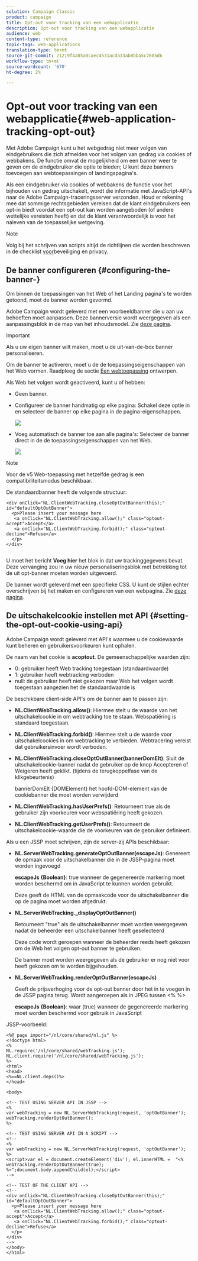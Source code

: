 ```yaml
---
solution: Campaign Classic
product: campaign
title: Opt-out voor tracking van een webapplicatie
description: Opt-out voor tracking van een webapplicatie
audience: web
content-type: reference
topic-tags: web-applications
translation-type: tm+mt
source-git-commit: 21219f4a85a0caec4531acda33ab8bba5c7605d6
workflow-type: tm+mt
source-wordcount: '670'
ht-degree: 2%

---
```



# Opt-out voor tracking van een webapplicatie{#web-application-tracking-opt-out}

Met Adobe Campaign kunt u het webgedrag niet meer volgen van eindgebruikers die zich afmelden voor het volgen van gedrag via cookies of webbakens. De functie omvat de mogelijkheid om een banner weer te geven om de eindgebruiker die optie te bieden; U kunt deze banners toevoegen aan webtoepassingen of landingspagina&#39;s.

Als een eindgebruiker via cookies of webbakens de functie voor het bijhouden van gedrag uitschakelt, wordt die informatie met JavaScript-API&#39;s naar de Adobe Campaign-traceringsserver verzonden. Houd er rekening mee dat sommige rechtsgebieden vereisen dat de klant eindgebruikers een opt-in biedt voordat een opt-out kan worden aangeboden (of andere wettelijke vereisten heeft) en dat de klant verantwoordelijk is voor het naleven van de toepasselijke wetgeving.

>[!NOTE]
>
>Volg bij het schrijven van scripts altijd de richtlijnen die worden beschreven in de checklist [voor](https://helpx.adobe.com/campaign/kb/acc-security.html#dev)beveiliging en privacy.

## De banner configureren {#configuring-the-banner-}

Om binnen de toepassingen van het Web of het Landing pagina&#39;s te worden getoond, moet de banner worden gevormd.

Adobe Campaign wordt geleverd met een voorbeeldbanner die u aan uw behoeften moet aanpassen. Deze bannerversie wordt weergegeven als een aanpassingsblok in de map van het inhoudsmodel. Zie [deze pagina](../../delivery/using/personalization-blocks.md).

>[!IMPORTANT]
>
>Als u uw eigen banner wilt maken, moet u de uit-van-de-box banner personaliseren.

Om de banner te activeren, moet u de de toepassingseigenschappen van het Web vormen. Raadpleeg de sectie [Een webtoepassing](../../web/using/designing-a-web-application.md) ontwerpen.

Als Web het volgen wordt geactiveerd, kunt u of hebben:

* Geen banner.
* Configureer de banner handmatig op elke pagina: Schakel deze optie in en selecteer de banner op elke pagina in de pagina-eigenschappen.

   ![](assets/pageproperties.png)

* Voeg automatisch de banner toe aan alle pagina&#39;s: Selecteer de banner direct in de de toepassingseigenschappen van het Web.

   ![](assets/optoutconfig.png)

>[!NOTE]
>
>Voor de v5 Web-toepassing met hetzelfde gedrag is een compatibiliteitsmodus beschikbaar.

De standaardbanner heeft de volgende structuur:

```
<div onClick="NL.ClientWebTracking.closeOptOutBanner(this);" id="defaultOptOutBanner">
  <p>Please insert your message here
   <a onClick="NL.ClientWebTracking.allow();" class="optout-accept">Accept</a>
   <a onClick="NL.ClientWebTracking.forbid();" class="optout-decline">Refuse</a>
  </p>
</div>
      
```

U moet het bericht **Voeg hier** het blok in dat uw trackinggegevens bevat. Deze vervanging zou in uw nieuw personaliseringsblok met betrekking tot de uit opt-banner moeten worden uitgevoerd.

De banner wordt geleverd met een specifieke CSS. U kunt de stijlen echter overschrijven bij het maken en configureren van een webpagina. Zie [deze pagina](../../web/using/content-editor-interface.md).

## De uitschakelcookie instellen met API {#setting-the-opt-out-cookie-using-api}

Adobe Campaign wordt geleverd met API&#39;s waarmee u de cookiewaarde kunt beheren en gebruikersvoorkeuren kunt ophalen.

De naam van het cookie is **acoptout**. De gemeenschappelijke waarden zijn:

* 0: gebruiker heeft Web tracking toegestaan (standaardwaarde)
* 1: gebruiker heeft webtracking verboden
* null: de gebruiker heeft niet gekozen maar Web het volgen wordt toegestaan aangezien het de standaardwaarde is

De beschikbare client-side API&#39;s om de banner aan te passen zijn:

* **NL.ClientWebTracking.allow()**: Hiermee stelt u de waarde van het uitschakelcookie in om webtracking toe te staan. Webspatiëring is standaard toegestaan.
* **NL.ClientWebTracking.forbid()**: Hiermee stelt u de waarde voor uitschakelcookies in om webtracking te verbieden. Webtracering vereist dat gebruikersinvoer wordt verboden.
* **NL.ClientWebTracking.closeOptOutBanner(bannerDomElt)**: Sluit de uitschakelcookie-banner nadat de gebruiker op de knop Accepteren of Weigeren heeft geklikt. (tijdens de terugkoppelfase van de klikgebeurtenis)

   bannerDomElt {DOMElement} het hoofd-DOM-element van de cookiebanner die moet worden verwijderd

* **NL.ClientWebTracking.hasUserPrefs()**: Retourneert true als de gebruiker zijn voorkeuren voor webspatiëring heeft gekozen.
* **NL.ClientWebTracking.getUserPrefs()**: Retourneert de uitschakelcookie-waarde die de voorkeuren van de gebruiker definieert.

Als u een JSSP moet schrijven, zijn de server-zij APIs beschikbaar:

* **NL.ServerWebTracking.generateOptOutBanner(escapeJs)**: Genereert de opmaak voor de uitschakelbanner die in de JSSP-pagina moet worden ingevoegd

   **escapeJs {Boolean}**: true wanneer de gegenereerde markering moet worden beschermd om in JavaScript te kunnen worden gebruikt.

   Deze geeft de HTML van de opmaakcode voor de uitschakelbanner die op de pagina moet worden afgedrukt.

* **NL.ServerWebTracking._displayOptOutBanner()**

   Retourneert &quot;true&quot; als de uitschakelbanner moet worden weergegeven nadat de beheerder een uitschakelbanner heeft geselecteerd

   Deze code wordt geroepen wanneer de beheerder reeds heeft gekozen om de Web het volgen opt-out banner te gebruiken.

   De banner moet worden weergegeven als de gebruiker er nog niet voor heeft gekozen om te worden bijgehouden.

* **NL.ServerWebTracking.renderOptOutBanner(escapeJs)**

   Geeft de prijsverhoging voor de opt-out banner door het in te voegen in de JSSP pagina terug. Wordt aangeroepen als in JPEG tussen &lt;% %>

   **escapeJs {Boolean}**: waar (true) wanneer de gegenereerde markering moet worden beschermd voor gebruik in JavaScript

JSSP-voorbeeld:

```
<%@ page import="/nl/core/shared/nl.js" %>
<!doctype html>
<%
NL.require('/nl/core/shared/webTracking.js');
NL.client.require('/nl/core/shared/webTracking.js');
%>
<html>
<head>
<%==NL.client.deps()%>
</head>

<body>

<!-- TEST USING SERVER API IN JSSP -->
<% 
var webTracking = new NL.ServerWebTracking(request, 'optOutBanner');
webTracking.renderOptOutBanner();
%>

<!-- TEST USING SERVER API IN A SCRIPT -->
<!--
<% 
var webTracking = new NL.ServerWebTracking(request, 'optOutBanner');
%>
<script>var el = document.createElement('div'); el.innerHTML =  "<% webTracking.renderOptOutBanner(true); %>";document.body.appendChild(el);</script>
-->

<!-- TEST OF THE CLIENT API -->
<!--
<div onClick="NL.ClientWebTracking.closeOptOutBanner(this);" id="defaultOptOutBanner">
  <p>Please insert your message here
   <a onClick="NL.ClientWebTracking.allow();" class="optout-accept">Accept</a>
   <a onClick="NL.ClientWebTracking.forbid();" class="optout-decline">Refuse</a>
  </p>
</div>
-->
</body>
</html>
```

